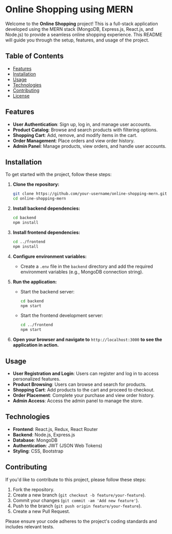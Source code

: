 # Online Shopping using MERN

Welcome to the **Online Shopping** project! This is a full-stack application developed using the MERN stack (MongoDB, Express.js, React.js, and Node.js) to provide a seamless online shopping experience. This README will guide you through the setup, features, and usage of the project.

## Table of Contents

- [Features](#features)
- [Installation](#installation)
- [Usage](#usage)
- [Technologies](#technologies)
- [Contributing](#contributing)
- [License](#license)

## Features

- **User Authentication**: Sign up, log in, and manage user accounts.
- **Product Catalog**: Browse and search products with filtering options.
- **Shopping Cart**: Add, remove, and modify items in the cart.
- **Order Management**: Place orders and view order history.
- **Admin Panel**: Manage products, view orders, and handle user accounts.

## Installation

To get started with the project, follow these steps:

1. **Clone the repository:**
    ```bash
    git clone https://github.com/your-username/online-shopping-mern.git
    cd online-shopping-mern
    ```

2. **Install backend dependencies:**
    ```bash
    cd backend
    npm install
    ```

3. **Install frontend dependencies:**
    ```bash
    cd ../frontend
    npm install
    ```

4. **Configure environment variables:**
   - Create a `.env` file in the `backend` directory and add the required environment variables (e.g., MongoDB connection string).

5. **Run the application:**
    - Start the backend server:
      ```bash
      cd backend
      npm start
      ```
    - Start the frontend development server:
      ```bash
      cd ../frontend
      npm start
      ```

6. **Open your browser and navigate to** `http://localhost:3000` **to see the application in action.**

## Usage

- **User Registration and Login**: Users can register and log in to access personalized features.
- **Product Browsing**: Users can browse and search for products.
- **Shopping Cart**: Add products to the cart and proceed to checkout.
- **Order Placement**: Complete your purchase and view order history.
- **Admin Access**: Access the admin panel to manage the store.

## Technologies

- **Frontend**: React.js, Redux, React Router
- **Backend**: Node.js, Express.js
- **Database**: MongoDB
- **Authentication**: JWT (JSON Web Tokens)
- **Styling**: CSS, Bootstrap

## Contributing

If you'd like to contribute to this project, please follow these steps:

1. Fork the repository.
2. Create a new branch (`git checkout -b feature/your-feature`).
3. Commit your changes (`git commit -am 'Add new feature'`).
4. Push to the branch (`git push origin feature/your-feature`).
5. Create a new Pull Request.

Please ensure your code adheres to the project's coding standards and includes relevant tests.

